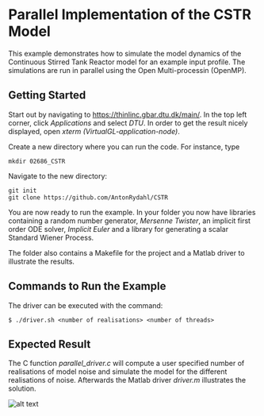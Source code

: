 Parallel Implementation of the CSTR Model
=========================================
This example demonstrates how to simulate the model dynamics of the Continuous Stirred Tank Reactor model for an example input profile. The simulations are run in parallel using the Open Multi-processin (OpenMP).

Getting Started
---------------
Start out by navigating to <https://thinlinc.gbar.dtu.dk/main/>. In the top left corner, click *Applications* and select *DTU*. In order to get the result nicely displayed, open *xterm (VirtualGL-application-node)*.

Create a new directory where you can run the code. For instance, type
```
mkdir 02686_CSTR
```
Navigate to the new directory:
```
git init
git clone https://github.com/AntonRydahl/CSTR
```
You are now ready to run the example. In your folder you now have libraries containing a random number generator, *Mersenne Twister*, an implicit first order ODE solver, *Implicit Euler* and a library for generating a scalar Standard Wiener Process.

The folder also contains a Makefile for the project and a Matlab driver to illustrate the results.

Commands to Run the Example
---------------------------
The driver can be executed with the command:
```
$ ./driver.sh <number of realisations> <number of threads>
```

Expected Result
---------------
The C function *parallel_driver.c* will compute a user specified number of realisations of model noise and simulate the model for the different realisations of noise. Afterwards the Matlab driver *driver.m* illustrates the solution.

![alt text](https://github.com/AntonRydahl/CSTR/implicit_explicit.png) 
